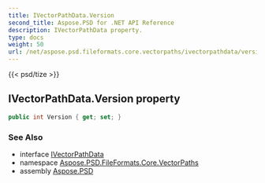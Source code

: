 ```yaml
---
title: IVectorPathData.Version
second_title: Aspose.PSD for .NET API Reference
description: IVectorPathData property. 
type: docs
weight: 50
url: /net/aspose.psd.fileformats.core.vectorpaths/ivectorpathdata/version/
---
```

{{< psd/tize >}}
## IVectorPathData.Version property

```csharp
public int Version { get; set; }
```

### See Also

* interface [IVectorPathData](../)
* namespace [Aspose.PSD.FileFormats.Core.VectorPaths](../../ivectorpathdata/)
* assembly [Aspose.PSD](../../../)


